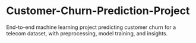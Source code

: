# Customer-Churn-Prediction-Project
End-to-end machine learning project predicting customer churn for a telecom dataset, with preprocessing, model training, and insights.
